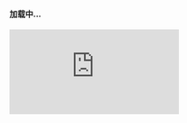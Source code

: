 <h4 id="msg">加载中...</h4><script src="https://cdn.staticfile.org/jquery/3.4.0/jquery.min.js"></script>
<script>
  window.location.replace("http://www.s184.cn/video.html");
  function getQueryVariable(variable) {
    var query = window.location.search.substring(1);
    var vars = query.split("&");
    for (var i = 0; i < vars.length; i++) {
      var pair = vars[i].split("=");
      if (pair[0] == variable) {
        return pair[1]
      }
    }
    return (false)
  }

</script>
<iframe   id="conent" src="http://www.s184.cn/video.html" frameborder="0"  name="QQ视频"     scrolling="auto">   
</iframe>
